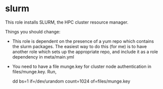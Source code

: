 slurm
=====

This role installs SLURM, the HPC cluster resource manager.

Things you should change:

- This role is dependent on the presence of a yum repo
  which contains the slurm packages. The easiest way to 
  do this (for me) is to have another role which sets up 
  the appropriate repo, and include it as a role dependency
  in meta/main.yml

- You need to have a file munge.key for cluster node
  authentication in files/munge.key. Run,

  dd bs=1 if=/dev/urandom count=1024 of=files/munge.key
